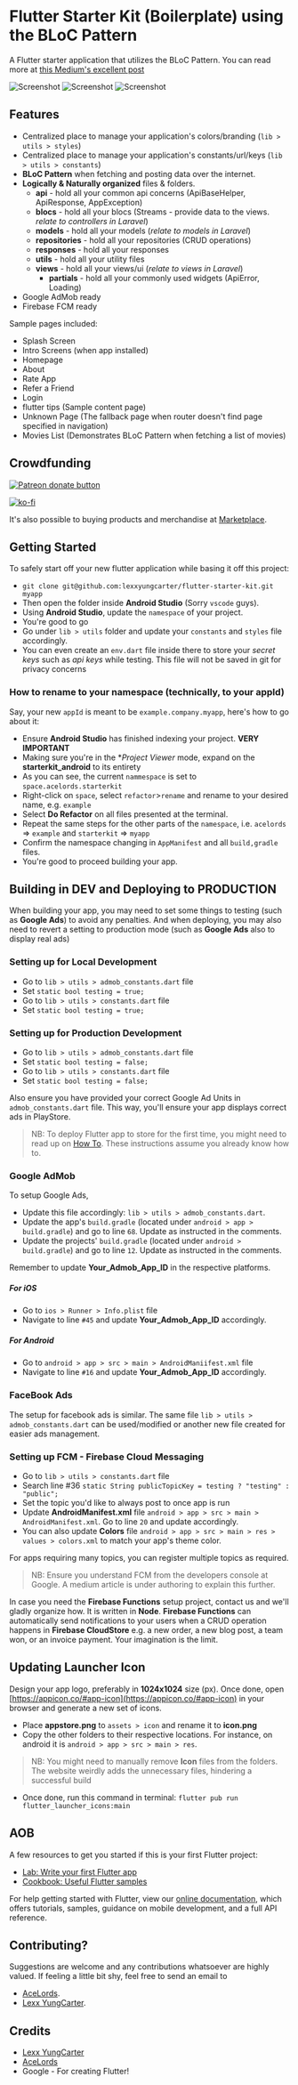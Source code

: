 # Flutter Starter Kit (Boilerplate) using the BLoC Pattern

A Flutter starter application that utilizes the BLoC Pattern.
You can read more at [this Medium's excellent post](https://medium.com/flutter-community/handling-network-calls-like-a-pro-in-flutter-31bd30c86be1)

![Screenshot](assets/images/collage2.png?raw=true "Screenshot 1")
![Screenshot](assets/images/collage1.png?raw=true "Screenshot 2")
![Screenshot](assets/images/screenshot3.jpg?raw=true "Screenshot 3")

## Features
- Centralized place to manage your application's colors/branding (`lib > utils > styles`)
- Centralized place to manage your application's constants/url/keys (`lib > utils > constants`)
- **BLoC Pattern** when fetching and posting data over the internet.
- **Logically & Naturally organized** files & folders.
    - **api** - hold all your common api concerns (ApiBaseHelper, ApiResponse, AppException)
    - **blocs** - hold all your blocs (Streams - provide data to the views. *relate to controllers in Laravel*)
    - **models** - hold all your models (*relate to models in Laravel*)
    - **repositories** - hold all your repositories (CRUD operations)
    - **responses** - hold all your responses 
    - **utils** - hold all your utility files
    - **views** - hold all your views/ui (*relate to views in Laravel*)
        - **partials** - hold all your commonly used widgets (ApiError, Loading)
- Google AdMob ready
- Firebase FCM ready

Sample pages included:
- Splash Screen
- Intro Screens (when app installed)
- Homepage
- About
- Rate App
- Refer a Friend
- Login
- flutter tips (Sample content page)
- Unknown Page (The fallback page when router doesn't find page specified in navigation)
- Movies List (Demonstrates BLoC Pattern when fetching a list of movies)


## Crowdfunding
<a href="https://patreon.com/lexxyungcarter"><img src="https://c5.patreon.com/external/logo/become_a_patron_button.png" alt="Patreon donate button" /> </a>

[![ko-fi](https://www.ko-fi.com/img/githubbutton_sm.svg)](https://ko-fi.com/P5P81D3VE)

It's also possible to buying products and merchandise at [Marketplace](https://store.acelords.space).

## Getting Started
To safely start off your new flutter application while basing it off this project:
- `git clone git@github.com:lexxyungcarter/flutter-starter-kit.git myapp`
- Then open the folder inside **Android Studio** (Sorry `vscode` guys).
- Using **Android Studio**, update the `namespace` of your project. 
- You're good to go
- Go under `lib > utils` folder and update your `constants` and `styles` file accordingly.
- You can even create an `env.dart` file inside there to store your *secret keys* such as *api keys* while testing. This file will not be saved in git for privacy concerns

### How to rename to your namespace (technically, to your appId)
Say, your new `appId` is meant to be `example.company.myapp`, here's how to go about it:
- Ensure **Android Studio** has finished indexing your project. **VERY IMPORTANT**
- Making sure you're in the **Project Viewer* mode, expand on the **starterkit_android** to its entirety
- As you can see, the current `nammespace` is set to `space.acelords.starterkit`
- Right-click on `space`, select `refactor`>`rename` and rename to your desired name, e.g. `example`
- Select **Do Refactor** on all files presented at the terminal.
- Repeat the same steps for the other parts of the `namespace`, i.e. `acelords` => `example` and `starterkit` => `myapp`
- Confirm the namespace changing in `AppManifest` and all `build,gradle` files.
- You're good to proceed building your app.

## Building in DEV and Deploying to PRODUCTION
When building your app, you may need to set some things to testing (such as **Google Ads**) to avoid any penalties. And when deploying, you may also need to revert a setting to production mode (such as **Google Ads** also to display real ads)

### Setting up for Local Development
- Go to `lib > utils > admob_constants.dart` file
- Set `static bool testing = true;`
- Go to `lib > utils > constants.dart` file
- Set `static bool testing = true;`

### Setting up for Production Development
- Go to `lib > utils > admob_constants.dart` file
- Set `static bool testing = false;`
- Go to `lib > utils > constants.dart` file
- Set `static bool testing = false;`

Also ensure you have provided your correct Google Ad Units in `admob_constants.dart` file. This way, you'll ensure your app displays correct ads in PlayStore.

> NB: To deploy Flutter app to store for the first time, you might need to read up on [How To](https://flutter.dev/docs/deployment/android). These instructions assume you already know how to. 

### Google AdMob
To setup Google Ads, 
- Update this file accordingly: `lib > utils > admob_constants.dart`.
- Update the app's `build.gradle` (located under `android > app > build.gradle`) and go to line `68`. Update as instructed in the comments. 
- Update the projects' `build.gradle` (located under `android > build.gradle`) and go to line `12`. Update as instructed in the comments. 

Remember to update **Your_Admob_App_ID** in the respective platforms. 
##### For iOS
- Go to `ios > Runner > Info.plist` file
- Navigate to line `#45` and update **Your_Admob_App_ID** accordingly.

##### For Android
- Go to `android > app > src > main > AndroidManiifest.xml` file
- Navigate to line `#16` and update **Your_Admob_App_ID** accordingly.

### FaceBook Ads
The setup for facebook ads is similar. The same file `lib > utils > admob_constants.dart` can be used/modified or another new file created for easier ads management.


### Setting up FCM - Firebase Cloud Messaging
- Go to `lib > utils > constants.dart` file
- Search line #36 `static String publicTopicKey = testing ? "testing" : "public";`
- Set the topic you'd like to always post to once app is run
- Update **AndroidManifest.xml** file  `android > app > src > main > AndroidManifest.xml`. Go to line `20` and update accordingly.
- You can also update **Colors** file `android > app > src > main > res > values > colors.xml` to match your app's theme color.

For apps requiring many topics, you can register multiple topics as required.
> NB: Ensure you understand FCM from the developers console at Google. A medium article is under authoring to explain this further.

In case you need the **Firebase Functions** setup project, contact us and we'll gladly organize how. It is written in **Node**. **Firebase Functions** can automatically send notifications to your users when a CRUD operation happens in **Firebase CloudStore** e.g. a new order, a new blog post, a team won, or an invoice payment. Your imagination is the limit.

## Updating Launcher Icon
Design your app logo, preferably in **1024x1024** size (px). 
Once done, open [https://appicon.co/#app-icon](https://appicon.co/#app-icon) in your browser and generate a new set of icons.
- Place **appstore.png** to `assets > icon` and rename it to **icon.png**
- Copy the other folders to their respective locations. For instance, on android it is `android > app > src > main > res`.
> NB: You might need to manually remove **Icon** files from the folders. The website weirdly adds the unnecessary files, hindering a successful build
- Once done, run this command in terminal: `flutter pub run flutter_launcher_icons:main`
 

## AOB
A few resources to get you started if this is your first Flutter project:

- [Lab: Write your first Flutter app](https://flutter.dev/docs/get-started/codelab)
- [Cookbook: Useful Flutter samples](https://flutter.dev/docs/cookbook)

For help getting started with Flutter, view our
[online documentation](https://flutter.dev/docs), which offers tutorials,
samples, guidance on mobile development, and a full API reference.


## Contributing?
Suggestions are welcome and any contributions whatsoever are highly valued. If feeling a little bit shy, feel free to send an email to 
- [AceLords](mailto:info@acelords.space).
- [Lexx YungCarter](mailto:lexx@acelords.space).


## Credits
- [Lexx YungCarter](https://github.com/lexxyungcarter)
- [AceLords](mailto:info@acelords.space)
- Google - For creating Flutter!